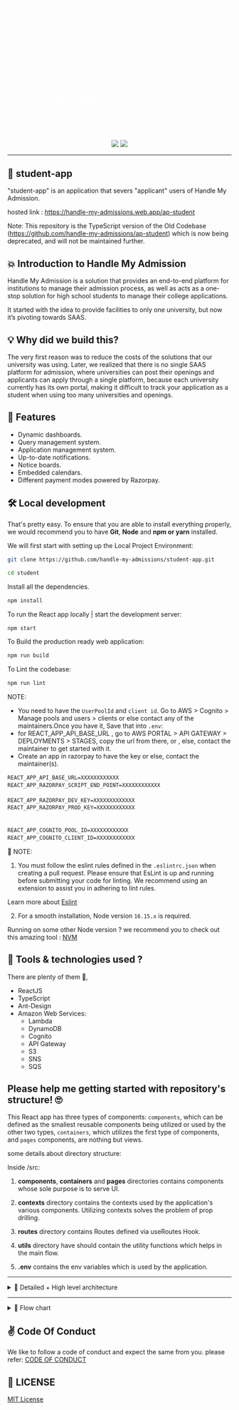 ![Handle My Admission](https://raw.githubusercontent.com/handle-my-admissions/.github/main/student-app.gif)

<p align="center">
<img src="https://img.shields.io/github/license/handle-my-admissions/student-app" />
<img src="https://img.shields.io/badge/Author-Tejas_Ladhani-yellow" />
</p>

<hr/>

## 🎊 student-app
"student-app" is an application that severs "applicant" users of Handle My Admission.

hosted link : https://handle-my-admissions.web.app/ap-student

Note: This repository is the TypeScript version of the Old Codebase (https://github.com/handle-my-admissions/ap-student) which is now being deprecated, and will not be maintained further.

## 💥 Introduction to Handle My Admission

Handle My Admission is a solution that provides an end-to-end platform for institutions to manage their admission process, as well as acts as a one-stop solution for high school students to manage their college applications.

It started with the idea to provide facilities to only one university, but now it’s pivoting towards SAAS.


## 💡 Why did we build this?

The very first reason was to reduce the costs of the solutions that our university was using. Later, we realized that there is no single SAAS platform for admission, where universities can post their openings and applicants can apply through a single platform, because each university currently has its own portal, making it difficult to track your application as a student when using too many universities and openings.

## 🥁 Features

- Dynamic dashboards.
- Query management system.
- Application management system.
- Up-to-date notifications.
- Notice boards.
- Embedded calendars.
- Different payment modes powered by Razorpay.

## 🛠️ Local development

That's pretty easy. To ensure that you are able to install everything properly, we would recommend you to have <b>Git</b>, <b>Node</b> and <b>npm or yarn</b> installed.

We will first start with setting up the Local Project Environment:

```sh
git clone https://github.com/handle-my-admissions/student-app.git
```

```sh
cd student
```
Install all the dependencies. 
```sh
npm install
```
To run the React app locally | start the development server:
```
npm start
```
To Build the production ready web application:

```sh
npm run build
```
To Lint the codebase:
```sh
npm run lint
```

NOTE:
- You need to have the ```UserPoolId``` and ```client id```. Go to AWS > Cognito > Manage pools and users > clients or else contact any of the maintainers.Once you have it, Save that into ```.env```:
- for REACT_APP_API_BASE_URL , go to AWS PORTAL > API GATEWAY > DEPLOYMENTS > STAGES, copy the url from there, or , else, contact the maintainer to get started with it.
- Create an app in razorpay to have the key or else, contact the maintainer(s).

```txt
REACT_APP_API_BASE_URL=XXXXXXXXXXXX
REACT_APP_RAZORPAY_SCRIPT_END_POINT=XXXXXXXXXXXX

REACT_APP_RAZORPAY_DEV_KEY=XXXXXXXXXXXXX
REACT_APP_RAZORPAY_PROD_KEY=XXXXXXXXXXXX


REACT_APP_COGNITO_POOL_ID=XXXXXXXXXXXX
REACT_APP_COGNITO_CLIENT_ID=XXXXXXXXXXXX
``` 

📃 NOTE:

1. You must follow the eslint rules defined in the ```.eslintrc.json``` when creating a pull request. Please ensure that EsLint is up and running before submitting your code for linting. We recommend using an extension to assist you in adhering to lint rules.

Learn more about [Eslint](https://eslint.org/)

2. For a smooth installation, Node version ```16.15.x``` is required.

Running on some other Node version ? we recommend you to check out this amazing tool : [NVM](https://github.com/nvm-sh/nvm)

## 🧰 Tools & technologies used ?
There are plenty of them 🎊,
- ReactJS
- TypeScript
- Ant-Design
- Amazon Web Services:
    * Lambda
    * DynamoDB
    * Cognito
    * API Gateway
    * S3
    * SNS
    * SQS

## Please help me getting started with repository's structure! 🙄

This React app has three types of components: ```components```, which can be defined as the smallest reusable components being utilized or used by the other two types, ```containers```, which utilizes the first type of components, and ```pages``` components, are nothing but views.

some details about directory structure:

Inside /src:
1. **components**, **containers** and **pages** directories contains components whose sole purpose is to serve UI.

2. **contexts** directory contains the contexts used by the application's various components. Utilizing contexts solves the problem of prop drilling.

3. **routes** directory contains Routes defined via useRoutes Hook.

4. **utils** directory have should contain the utility functions which helps in the main flow.

5. **.env** contains the env variables which is used by the application.

<hr />
<details>
  <summary> 📃 Detailed + High level architecture</summary>
    <p align="center">
        <img src="https://user-images.githubusercontent.com/67834407/153741053-0c85a994-dcfe-49a7-83e7-769d89d59b19.png " />
    </p>
    <p align="center">
        <img src="https://user-images.githubusercontent.com/67834407/153741062-9bab87c1-a605-4a8a-80ac-760111d0a11a.png" />
    </p>

</details>

<hr/>

<details>
  <summary> 📃 Flow chart </summary>
    <p align="center">
        <img src="https://user-images.githubusercontent.com/59203865/153623874-c63fd684-c51f-41e7-9e6d-f4a4acaa7345.png" />
    </p>
    <p align="center">
        <img src="https://user-images.githubusercontent.com/59203865/153624641-802bda4f-27b0-4cfe-80fd-ff1cb7f197f6.png" />
    </p>

</details>

## ✌ Code Of Conduct
We like to follow a code of conduct and expect the same from you. please refer: [CODE OF CONDUCT](/Code%20of%20Conduct.md)

## 📜 LICENSE

[MIT License](/LICENSE.txt)
